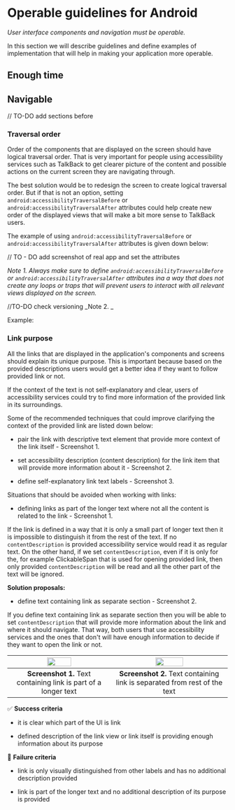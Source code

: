 # Operable guidelines for Android 

_User interface components and navigation must be operable._

In this section we will describe guidelines and define examples of implementation that will help in making your application more operable. 

## Enough time



## Navigable 

// TO-DO add sections before 

### Traversal order 

Order of the components that are displayed on the screen should have logical traversal order. That is very important for people using accessibility services such as TalkBack to get clearer picture of the content and possible actions on the current screen they are navigating through.

The best solution would be to redesign the screen to create logical traversal order. But if that is not an option, setting `android:accessibilityTraversalBefore` or `android:accessibilityTraversalAfter` attributes could help create new order of the displayed views that will make a bit more sense to TalkBack users.

The example of using `android:accessibilityTraversalBefore` or `android:accessibilityTraversalAfter` attributes is given down below:

// TO - DO add screenshot of real app and set the attributes 

_Note 1. Always make sure to define `android:accessibilityTraversalBefore` or `android:accessibilityTraversalAfter` attributes ina a way that does not create any loops or traps that will prevent users to interact with all relevant views displayed on the screen._

//TO-DO check versioning
_Note 2. _ 

Example: 



### Link purpose 

All the links that are displayed in the application's components and screens should explain its unique purpose. This is important because based on the provided descriptions users would get a better idea if they want to follow provided link or not. 

If the context of the text is not self-explanatory and clear, users of accessibility services could try to find more information of the provided link in its surroundings. 

Some of the recommended techniques that could improve clarifying the context of the provided link are listed down below: 

- pair the link with descriptive text element that provide more context of the link itself - Screenshot 1.

- set accessibility description (content description) for the link item that will provide more information about it - Screenshot 2.

- define self-explanatory link text labels - Screenshot 3. 


Situations that should be avoided when working with links:

- defining links as part of the longer text where not all the content is related to the link - Screenshot 1. 

If the link is defined in a way that it is only a small part of longer text then it is impossible to distinguish it from the rest of the text. If no `contentDescription` is provided accessibility service would read it as regular text. On the other hand, if we set `contentDescription`, even if it is only for the, for example ClickableSpan that is used for opening provided link, then only provided `contentDescription` will be read and all the other part of the text will be ignored.  

**Solution proposals:**

- define text containing link as separate section - Screenshot 2.

If you define text containing link as separate section then you will be able to set `contentDescription` that will provide more information about the link and where it should navigate. That way, both users that use accessibility services and the ones that don't will have enough information to decide if they want to open the link or not.

| <img src="https://imgur.com/xKXqPgj.png" width="50%"> | <img src="https://imgur.com/nu99Q3S.png" width="50%"> |
|:--:|:--:|
| **Screenshot 1.** Text containing link is part of a longer text | **Screenshot 2.** Text containing link is separated from rest of the text |

:white_check_mark: **Success criteria**

- it is clear which part of the UI is link

- defined description of the link view or link itself is providing enough information about its purpose

:no_entry_sign: **Failure criteria**

- link is only visually distinguished from other labels and has no additional description provided

- link is part of the longer text and no additional description of its purpose is provided










